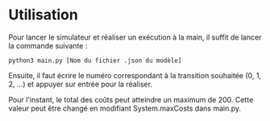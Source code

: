 # Utilisation

Pour lancer le simulateur et réaliser un exécution à la main, il suffit de lancer la commande suivante :

```console
python3 main.py [Nom du fichier .json du modèle]
```

Ensuite, il faut écrire le numéro correspondant à la transition souhaitée (0, 1, 2, ...) et appuyer sur entrée pour la réaliser.

Pour l'instant, le total des coûts peut atteindre un maximum de 200. Cette valeur peut être changé en modifiant System.maxCosts dans main.py.